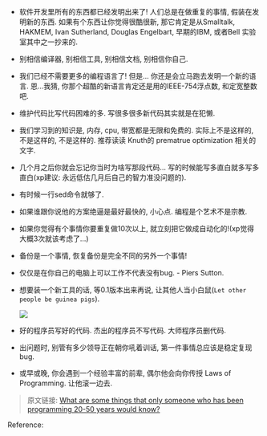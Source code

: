 
-   软件开发里所有的东西都已经发明出来了!
    人们总是在做重复的事情, 假装在发明新的东西.
    如果有个东西让你觉得很酷很新, 那它肯定是从Smalltalk, HAKMEM, Ivan
    Sutherland, Douglas Engelbart, 早期的IBM, 或者Bell 实验室其中之一抄来的.

-   别相信编译器, 别相信工具, 别相信文档, 别相信你自己.

-   我们已经不需要更多的编程语言了!
    但是... 你还是会立马跑去发明一个新的语言.
    恩...我猜, 你那个超酷的新语言肯定还是用的IEEE-754浮点数, 和定宽整数吧.

-   维护代码比写代码困难的多.
    写很多很多新代码其实就是在犯懒.

-   我们学习到的知识是, 内存, cpu, 带宽都是无限和免费的. 实际上不是这样的,
    不是这样的, 不是这样的.
    推荐读读 Knuth的 prematrue optimization 相关的文字.

-   几个月之后你就会忘记你当时为啥写那段代码...
    写的时候能写多直白就多写多直白(xp建议: 永远低估几月后自己的智力准没问题的).

-   有时候一行sed命令就够了.

-   如果谁跟你说他的方案绝逼是最好最快的, 小心点.
    编程是个艺术不是宗教.

-   如果你觉得有个事情你要重复做10次以上, 就立刻把它做成自动化的!(xp觉得大概3次就该考虑了...)

-   备份是一个事情,  恢复备份是完全不同的另外一个事情!

-   仅仅是在你自己的电脑上可以工作不代表没有bug. - Piers Sutton.

-   想要装一个新工具的话, 等0.1版本出来再说, 让其他人当小白鼠(`Let other people be guinea pigs`).

    ![](https://cdn.jsdelivr.net/gh/drmingdrmer/drmingdrmer.github.io@_md2zhihu/asset/programmer-should-know/guinea-pig.png)

-   好的程序员写好的代码.
    杰出的程序员不写代码.
    大师程序员删代码.

-   出问题时, 别管有多少领导正在朝你吼着训话, 第一件事情总应该是稳定复现bug.

-   或早或晚, 你会遇到一个经验丰富的前辈, 偶尔他会向你传授 Laws of Programming.
    让他滚一边去.

> 原文链接:
> [What are some things that only someone who has been programming 20-50 years would know?](https://www.quora.com/What-are-some-things-that-only-someone-who-has-been-programming-20-50-years-would-know/answer/John-Byrd-2?share=bf7b4448&amp;srid=uJiB)



Reference:

